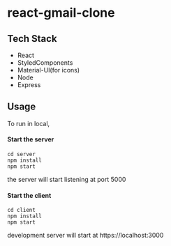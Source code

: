 # react-gmail-clone

## Tech Stack ##
- React
- StyledComponents
- Material-UI(for icons)
- Node
- Express

## Usage ##

To run in local, 

#### Start the server
```
cd server
npm install
npm start
```
the server will start listening at port 5000

#### Start the client
```
cd client
npm install
npm start
```
development server will start at https://localhost:3000

